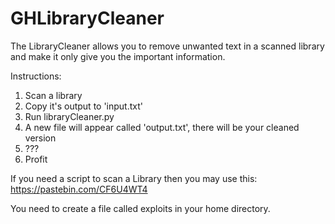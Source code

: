 # GHLibraryCleaner
The LibraryCleaner allows you to remove unwanted text in a scanned library and make it only give you the important information.

Instructions:
1. Scan a library
2. Copy it's output to 'input.txt'
3. Run libraryCleaner.py
4. A new file will appear called 'output.txt', there will be your cleaned version
5. ???
6. Profit

If you need a script to scan a Library then you may use this:
https://pastebin.com/CF6U4WT4

You need to create a file called exploits in your home directory.
